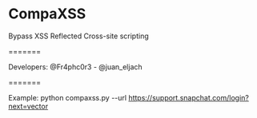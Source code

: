 CompaXSS
=======

Bypass XSS Reflected Cross-site scripting

=======

Developers:  @Fr4phc0r3 - @juan_eljach

=======

Example: python compaxss.py --url https://support.snapchat.com/login?next=vector
